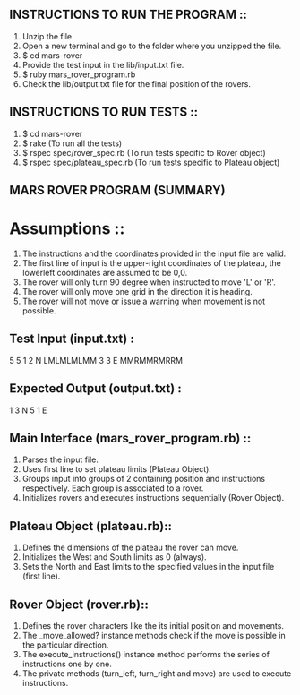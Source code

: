 ## INSTRUCTIONS TO RUN THE PROGRAM ::

1. Unzip the file.
2. Open a new terminal and go to the folder where you unzipped the file.
3. $ cd mars-rover
4. Provide the test input in the lib/input.txt file.
5. $ ruby mars_rover_program.rb
6. Check the lib/output.txt file for the final position of the rovers.

## INSTRUCTIONS TO RUN TESTS ::

1. $ cd mars-rover
2. $ rake (To run all the tests)
3. $ rspec spec/rover_spec.rb (To run tests specific to Rover object)
4. $ rspec spec/plateau_spec.rb (To run tests specific to Plateau object)

## MARS ROVER PROGRAM (SUMMARY)

# Assumptions ::

1. The instructions and the coordinates provided in the input file are valid.
2. The first line of input is the upper-right coordinates of the plateau, the lowerleft coordinates are assumed to be 0,0.
3. The rover will only turn 90 degree when instructed to move 'L' or 'R'.
4. The rover will only move one grid in the direction it is heading.
5. The rover will not move or issue a warning when movement is not possible.

## Test Input (input.txt) :
5 5
1 2 N
LMLMLMLMM
3 3 E
MMRMMRMRRM

## Expected Output (output.txt) :
1 3 N
5 1 E

## Main Interface (mars_rover_program.rb) ::

1. Parses the input file.
2. Uses first line to set plateau limits (Plateau Object).
3. Groups input into groups of 2 containing position and instructions respectively. Each group is associated to a rover.
4. Initializes rovers and executes instructions sequentially (Rover Object).


## Plateau Object (plateau.rb)::

1. Defines the dimensions of the plateau the rover can move.
2. Initializes the West and South limits as 0 (always).
3. Sets the North and East limits to the specified values in the input file (first line).

## Rover Object (rover.rb)::

1. Defines the rover characters like the its initial position and movements.
2. The <direction>_move_allowed? instance methods check if the move is possible in the particular direction.
3. The execute_instructions() instance method performs the series of instructions one by one.
4. The private methods (turn_left, turn_right and move) are used to execute instructions.
